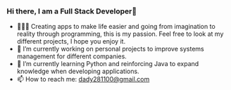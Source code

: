### Hi there, I am a Full Stack Developer👋

- 🧑🏻‍💻 Creating apps to make life easier and going from imagination to reality through programming, this is my passion. Feel free to look at my different projects, I hope you enjoy it.
- 🔭 I’m currently working on personal projects to improve systems management for different companies.
- 🌱 I’m currently learning Python and reinforcing Java to expand knowledge when developing applications. 
- 📫 How to reach me: dady281100@gmail.com
